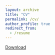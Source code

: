 ```yaml
---
layout: archive
title: "CV"
permalink: /cv/
author_profile: true
redirect_from:
  - /resume
---
```


[Download](/files/cv.pdf)

